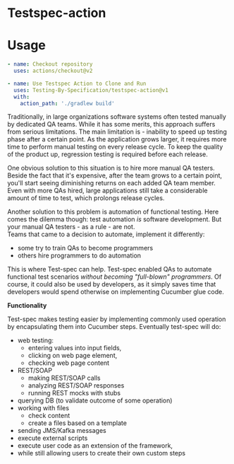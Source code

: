 # Testspec-action

# Usage

<!-- start usage -->
```yaml
- name: Checkout repository
  uses: actions/checkout@v2

- name: Use Testspec Action to Clone and Run
  uses: Testing-By-Specification/testspec-action@v1
  with:
    action_path: './gradlew build'
```
<!-- end usage -->

Traditionally, in large organizations software systems often tested manually by dedicated QA teams.
While it has some merits, this approach suffers from serious limitations.
The main limitation is - inability to speed up testing phase after a certain point.
As the application grows larger, it requires more time to perform manual testing on every release cycle.
To keep the quality of the product up, regression testing is required before each release.

One obvious solution to this situation is to hire more manual QA testers.
Beside the fact that it's expensive, after the team grows to a certain point,
you'll start seeing diminishing returns on each added QA team member.
Even with more QAs hired, large applications still take a considerable amount of time to test,
which prolongs release cycles.

Another solution to this problem is automation of functional testing.
Here comes the dilemma though: test automation _is_ software development.
But your manual QA testers - as a rule - are not.  
Teams that came to a decision to automate, implement it differently:
* some try to train QAs to become programmers
* others hire programmers to do automation

This is where Test-spec can help. Test-spec enabled QAs to automate functional test scenarios _without becoming "full-blown" programmers_.
Of course, it could also be used by developers, as it simply saves time that developers would spend otherwise on implementing Cucumber glue code.


**Functionality**

Test-spec makes testing easier by implementing commonly used operation by encapsulating them into Cucumber steps.
Eventually test-spec will do:
* web testing:
    * entering values into input fields,
    * clicking on web page element,
    * checking web page content
* REST/SOAP
    * making REST/SOAP calls
    * analyzing REST/SOAP responses
    * running REST mocks with stubs
* querying DB (to validate outcome of some operation)
* working with files
    * check content
    * create a files based on a template
* sending JMS/Kafka messages
* execute external scripts
* execute user code as an extension of the framework,
* while still allowing users to create their own custom steps